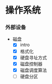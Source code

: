 # 操作系统

### 外部设备

- 磁盘
    - [x] intro
    - [x] 格式化
    - [x] 硬盘寻址方式
    - [x] 磁盘控制器
    - [x] 磁盘调度算法
    - [ ] 硬盘分区